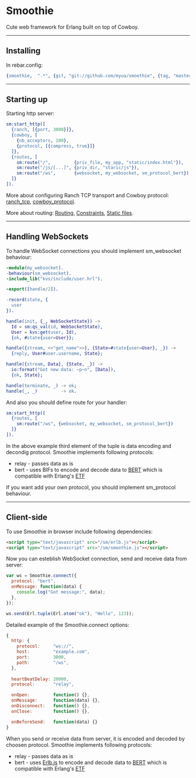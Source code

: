 # Smoothie
Cute web framework for Erlang built on top of Cowboy.

----
## Installing

In rebar.config:

```Erlang
{smoothie,  ".*", {git, "git://github.com/myua/smoothie", {tag, "master"} }}
```

----
## Starting up

Starting http server:

```Erlang
sm:start_http([
  {ranch, [{port, 3000}]},
  {cowboy, [
    {nb_acceptors, 100},
    {protocol, [{compress, true}]}
  ]},
  {routes, [
    sm:route("/",         {priv_file, my_app, "static/index.html"}),
    sm:route("/js/[...]", {priv_dir, "staric/js"}),
    sm:route("/ws",       {websocket, my_websocket, sm_protocol_bert})
  ]}
]).
```

More about configuring Ranch TCP transport and Cowboy protocol: 
[ranch\_tcp](http://ninenines.eu/docs/en/ranch/HEAD/manual/ranch_tcp/), 
[cowboy\_protocol](http://ninenines.eu/docs/en/cowboy/HEAD/manual/cowboy_protocol/).

More about routing:
[Routing](http://ninenines.eu/docs/en/cowboy/HEAD/guide/routing), 
[Constraints](http://ninenines.eu/docs/en/cowboy/HEAD/guide/constraints), 
[Static files](http://ninenines.eu/docs/en/cowboy/HEAD/guide/static_files).

----
## Handling WebSockets

To handle WebSocket connections you should implement sm_websocket behaviour:

````Erlang
-module(my_websocket).
-behaviour(sm_websocket).
-include_lib("kvs/include/user.hrl").

-export([handle/2]).

-record(state, {
  user
}).

handle(init, {_, WebSocketState}) ->
  Id = sm:qs_val(id, WebSocketState),
  User = kvs:get(user, Id),
  {ok, #state{user=User}};

handle({stream, <<"get_name">>}, {State=#state{user=User}, _}) ->
  {reply, User#user.username, State};

handle({stream, Data}, {State, _}) -> 
  io:format("Got new data: ~p~n", [Data]),
  {ok, State};

handle(terminate, _) -> ok;
handle(_, _)         -> ok.
````

And also you should define route for your handler:

````Erlang
sm:start_http([
  {routes, [
    sm:route("/ws", {websocket, my_websocket, sm_protocol_bert})
  ]}
]).
````

In the above example third element of the tuple is data encoding and decondig protocol.
Smoothie implements following protocols:
* relay - passes data as is
* bert - uses BIFs to encode and decode data to 
[BERT](http://bert-rpc.org) which is compatible with Erlang's 
[ETF](http://erlang.org/doc/apps/erts/erl_ext_dist.html)

If you want add your own protocol, you should implement sm_protocol behaviour.

----
## Client-side

To use Smoothie in browser include following dependencies:

````HTML
<script type="text/javascript" src="/sm/erlb.js"></script>
<script type="text/javascript" src="/sm/smoothie.js"></script>
````

Now you can esteblish WebSocket connection, send and receive data from server:

````JavaScript
var ws = Smoothie.connect({
  protocol: "bert",
  onMessage: function(data) {
    console.log("Got message:", data);
  },
});

ws.send(Erl.tuple(Erl.atom("ok"), "Hello", 123));
````

Detailed example of the Smoothie.connect options:

````JavaScript
{
  http: {
    protocol:     "ws://",
    host:         "example.com",
    port:         3000,
    path:         "/ws",
  },
  
  heartBeatDelay: 20000,
  protocol:       "relay",

  onOpen:         function() {},
  onMessage:      function(data) {},
  onDisconnect:   function() {},
  onClose:        function() {},

  onBeforeSend:   function(data) {}
}
````

When you send or receive data from server, it is encoded and decoded by choosen protocol.
Smoothie implements following protocols:
* relay - passes data as is
* bert - uses [Erlb.js](https://github.com/saleyn/erlb.js) to encode and decode data to 
[BERT](http://bert-rpc.org) which is compatible with Erlang's 
[ETF](http://erlang.org/doc/apps/erts/erl_ext_dist.html)


